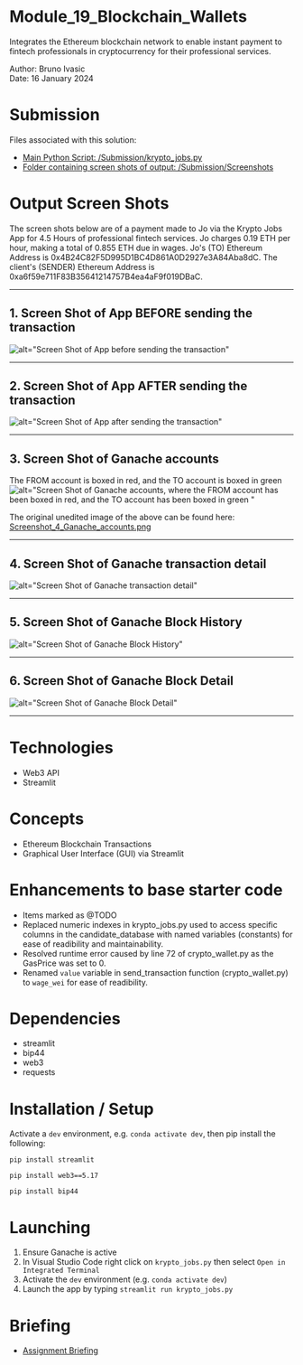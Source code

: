 # Module_19_Blockchain_Wallets
Integrates the Ethereum blockchain network to enable instant payment to fintech professionals in cryptocurrency for their professional services.



Author: Bruno Ivasic   
Date: 16 January 2024

# Submission  
Files associated with this solution:   
* [Main Python Script: /Submission/krypto_jobs.py](./Submission/krypto_jobs.py)
* [Folder containing screen shots of output: /Submission/Screenshots](./Submission/Screenshots)


# Output Screen Shots
The screen shots below are of a payment made to Jo via the Krypto Jobs App for 4.5 Hours of professional fintech services. Jo charges 0.19 ETH per hour, making a total of 0.855 ETH due in wages. Jo's (TO) Ethereum Address is 0x4B24C82F5D995D1BC4D861A0D2927e3A84Aba8dC. The client's (SENDER) Ethereum Address is 0xa6f59e711F83B35641214757B4ea4aF9f019DBaC.

---

## 1. Screen Shot of App BEFORE sending the transaction
![alt="Screen Shot of App before sending the transaction"](./Submission/Screenshots/Screenshot_1_App_before_sending_tx.png)

---

## 2. Screen Shot of App AFTER sending the transaction
![alt="Screen Shot of App after sending the transaction"](./Submission/Screenshots/Screenshot_2_App_after_sending_tx.png)

---

## 3. Screen Shot of Ganache accounts
The FROM account is boxed in red, and the TO account is boxed in green
![alt="Screen Shot of Ganache accounts, where the FROM account has been boxed in red, and the TO account has been boxed in green "](./Submission/Screenshots/Screenshot_3_Ganache_accounts_highlight.png)

The original unedited image of the above can be found here:  [Screenshot_4_Ganache_accounts.png](./Submission/Screenshots/Screenshot_4_Ganache_accounts.png)

---
## 4. Screen Shot of Ganache transaction detail
![alt="Screen Shot of Ganache transaction detail"](./Submission/Screenshots/Screenshot_5_Ganache_tx_details.png)

---
## 5. Screen Shot of Ganache Block History
![alt="Screen Shot of Ganache Block History"](./Submission/Screenshots/Screenshot_6_Ganache_Block_History.png)

---
## 6. Screen Shot of Ganache Block Detail
![alt="Screen Shot of Ganache Block Detail"](./Submission/Screenshots/Screenshot_7_Ganache_Block_Detail.png)

---

# Technologies
* Web3 API
* Streamlit

# Concepts
* Ethereum Blockchain Transactions
* Graphical User Interface (GUI) via Streamlit


# Enhancements to base starter code
* Items marked as @TODO
* Replaced numeric indexes in krypto_jobs.py used to access specific columns in the candidate_database with named variables (constants) for ease of readibility and maintainability.
* Resolved runtime error caused by line 72 of crypto_wallet.py as the GasPrice was set to 0.
* Renamed `value` variable in send_transaction function (crypto_wallet.py) to `wage_wei` for ease of readibility.

# Dependencies
* streamlit
* bip44
* web3
* requests


# Installation / Setup
Activate a `dev` environment, e.g. `conda activate dev`, then pip install the following:
```
pip install streamlit
```

```shell
pip install web3==5.17
```


```shell
pip install bip44
```

# Launching
1. Ensure Ganache is active
2. In Visual Studio Code right click on `krypto_jobs.py` then select `Open in Integrated Terminal`
3. Activate the `dev` environment (e.g. `conda activate dev`)
4. Launch the app by typing `streamlit run krypto_jobs.py`


# Briefing
* [Assignment Briefing](./README.md)
